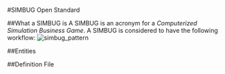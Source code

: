 #SIMBUG Open Standard

##What a SIMBUG is
A SIMBUG is an acronym for a *Computerized Simulation Business Game*.
A SIMBUG is considered to have the following workflow:
![simbug_pattern](https://cloud.githubusercontent.com/assets/13544631/8970933/339c6ed6-3655-11e5-92d7-e32dc0f66b1e.png)

##Entities


##Definition File

